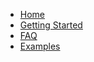 - [Home](README.md)
- [Getting Started](getting-started.md)
- [FAQ](faq.md)
- [Examples](examples.md)